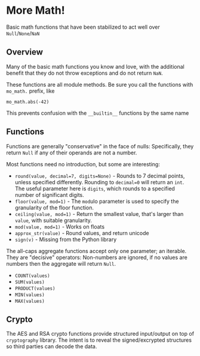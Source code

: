 
# More Math!  

Basic math functions that have been stabilized to act well over `Null`/`None`/`NaN`

## Overview

Many of the basic math functions you know and love, with the additional benefit 
that they do not throw exceptions and do not return `NaN`. 

These functions are all module methods. Be sure you call the functions 
with `mo_math.` prefix, like 

	mo_math.abs(-42)

This prevents confusion with the `__builtin__` functions by the same name   


## Functions

Functions are generally "conservative" in the face of nulls: Specifically, they return `Null` if any of their operands are not a number.

Most functions need no introduction, but some are interesting:

- `round(value, decimal=7, digits=None)` - Rounds to 7 decimal points, unless specified differently.  Rounding to `decimal=0` will return an `int`. The useful parameter here is `digits`, which rounds to a specified number of significant digits.
- `floor(value, mod=1)` - The `mod`ulo parameter is used to specify the granularity of the floor function.
- `ceiling(value, mod=1)` - Return the smallest value, that's larger than `value`, with suitable granularity.
- `mod(value, mod=1)` - Works on floats
- `approx_str(value)` - Round values, and return unicode 
- `sign(v)` - Missing from the Python library 


The all-caps aggregate functions accept only one parameter; an iterable. They are "decisive" operators: Non-numbers are ignored, if no values are numbers then the aggregate will return `Null`.

- `COUNT(values)`
- `SUM(values)` 
- `PRODUCT(values)` 
- `MIN(values)` 
- `MAX(values)` 

## Crypto

The AES and RSA crypto functions provide structured input/output on top of `cryptography` library. The intent is to reveal the signed/excrypted structures so third parties can decode the data.
